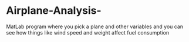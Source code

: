 # Airplane-Analysis-
MatLab program where you pick a plane and other variables and you can see how things like wind speed and weight affect fuel consumption 
